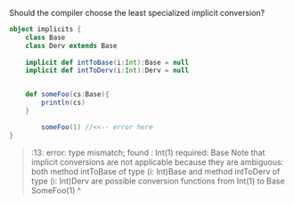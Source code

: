 Should the compiler choose the least specialized implicit conversion?

```scala
object implicits {
	class Base
	class Derv extends Base
	
	implicit def intToBase(i:Int):Base = null
	implicit def intToDerv(i:Int):Derv = null


	def someFoo(cs:Base){
		println(cs)
	}

        someFoo(1) //<<-- error here
}

```

> <console>:13: error: type mismatch;
   found   : Int(1)
   required: Base
  Note that implicit conversions are not applicable because they are ambiguous:
   both method intToBase of type (i: Int)Base
   and method intToDerv of type (i: Int)Derv
   are possible conversion functions from Int(1) to Base
                SomeFoo(1)
                        ^

